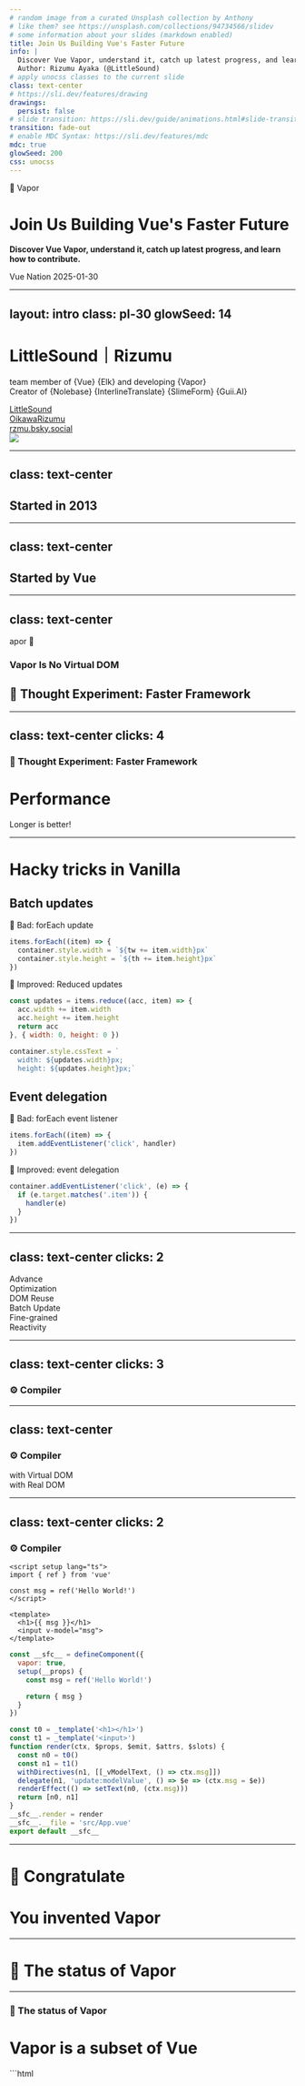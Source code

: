 ```yaml
---
# random image from a curated Unsplash collection by Anthony
# like them? see https://unsplash.com/collections/94734566/slidev
# some information about your slides (markdown enabled)
title: Join Us Building Vue's Faster Future
info: |
  Discover Vue Vapor, understand it, catch up latest progress, and learn how to contribute.
  Author: Rizumu Ayaka (@LittleSound)
# apply unocss classes to the current slide
class: text-center
# https://sli.dev/features/drawing
drawings:
  persist: false
# slide transition: https://sli.dev/guide/animations.html#slide-transitions
transition: fade-out
# enable MDC Syntax: https://sli.dev/features/mdc
mdc: true
glowSeed: 200
css: unocss
---
```


<div fixed mt--35>
<div font-900 class="!text-50 op10">
💨 Vapor
</div>
</div>

<h1 class="!text-12">Join Us Building Vue's Faster Future</h1>

**Discover Vue Vapor, understand it, catch up latest progress, and learn how to contribute.**

<span bg-black:10 rounded px1 op75>
Vue Nation 2025-01-30
</span>

<!--
Hello everyone. I’m so happy to be here today to share with you things about Vapor.

And again, I want to say thank you to Vue Nation, for giving me this opportunity while my English isn’t very good now.
-->

---
layout: intro
class: pl-30
glowSeed: 14
---

# LittleSound｜Rizumu

<div class="[&>*]:important-leading-10 opacity-80">

team member of {Vue} {Elk} and developing {Vapor}<br>
Creator of {Nolebase} {InterlineTranslate} {SlimeForm} {Guii.AI}<br>

</div>

<div my-10 w-min flex="~ gap-1" items-center justify-center>
  <div i-ri-github-line op50 ma text-xl ml4/>
  <div><a href="https://github.com/LittleSound" target="_blank" class="border-none! font-300">LittleSound</a></div>
  <div i-ri-twitter-x-line op50 ma text-xl ml4/>
  <div><a href="https://x.com/OikawaRizumu" target="_blank" class="border-none! font-300">OikawaRizumu</a></div>
  <div i-ri-bluesky-line op50 ma text-xl ml4 />
  <div><a href="https://bsky.app/profile/rzmu.bsky.social" target="_blank" class="border-none! font-300">rzmu.bsky.social</a></div>
</div>

<img src="https://github.com/LittleSound.png" rounded-full w-40 abs-tr mt-16 mr-12/>

<div flex="~ gap2">

</div>

<!--

Let me introduce myself first.

My name is Rizumu, and my GitHub handle is LittleSound.

I'm an indie developer from China, and I’m really passionate about open source.

I’m part of the Vue Vapor team, for over the past year, I’ve been deeply involved in building this exciting new features for Vue.

And, besides working on Vue,
I’ve also created some fun projects like nolebase, Qrs, Guii AI, and Interline Translate. I'm also part of the Elk team.

Alright, so let's get started!
-->

---
class: text-center
---

<div fixed inset-0 flex="~ col items-center justify-center gap10">
  <div i-logos-vue text-50 />
  <h2>Started in 2013</h2>
</div>

<!--
You can see, 10 years ago, Vue.js came onto the scene and built an amazing community.
-->

---
class: text-center
---

<div fixed inset-0 flex="~ col items-center justify-center gap10">
  <div i-logos-vitejs text-50 />
  <h2>Started by Vue</h2>
</div>

<!--
From that, we also got Vite - a very popular front-end build tool.

Today, I want to tell you about the next upgrade in Vue - [click] it's called Vapor!!
-->

---
class: text-center
---

<div w-full h-full flex="~ col gap5 items-center justify-center">

<div font-900 class="!text-30">
<div i-logos-vue text-23 inline-block mr--3 />apor 💨
</div>

<v-click>

### Vapor Is No Virtual DOM

</v-click>

<v-click>

## 🧪 Thought Experiment: Faster Framework

</v-click>

</div>

<!--
If you are a big fan of Vapor, you might already know what I'm going to introduce:

[click] Vapor is Vue without the Virtual DOM, like Solid, right??

Yes. but instead of getting into this too much, let's think about this in another way.

[click] If you were Evan You, the creator of Vue, how would you make Vue even faster?
-->

---
class: text-center
clicks: 4
---

### 🧪 Thought Experiment: Faster Framework

<v-click>
  <div h20 />

  <h1 op80>Performance</h1>

  <div mt10 px10 flex flex-col gap2 relative>
    <div font-hand abs-tr top="-14" rotate-13 text-2xl>Longer is better!</div>
    <PerformanceProgress v-click="4" name="Vanilla JS" :progress="100" highlight icon="i-logos:javascript" />
    <PerformanceProgress v-click="3" name="Vue vDOM" :progress="80.6" icon="i-logos:vue" />
    <PerformanceProgress v-click="2" name="React" secondary="Jotai" :progress="68" icon="i-logos:react" />
  </div>
</v-click>

<!--
Well, [click] If you look at the current performance rankings of front-end frameworks:

First, you'll notice that, [click] React performance score is 68.

Now, what ideas would you think. how would you go about making Vue even faster? Continue using Virtual DOM | and then do more optimization? If you have seen some of Evan's talks, you might know that, [停顿] yes! Vue | has already
 | added a lot of | optimizations  | to the Virtual DOM.

[click] So now Vue is here, and it scored | eighty (80).

If you still want to get faster, what will you do? How will you solve this?

You may want to know who is the best one on the performance list? It solved this. but how did it?

[click] That one is Vanilla JS. It is the golden standard of this benchmark, which is 100 (a hundred) out of 100.

What is vanilla? It is the default flavor of the ice cream we eat.

So Vanilla is the native DOM operation code, yes. It directly operates on the DOM itself, without Virtual DOM.
-->

---

<h1 class="!text-lg">Hacky tricks in Vanilla</h1>

<div flex gap10>
<div flex-1 of-hidden>

<h2 v-click class="!text-2xl mb-5">Batch updates</h2>

<v-click>

🐌 Bad: forEach update

```javascript
items.forEach((item) => {
  container.style.width = `${tw += item.width}px`
  container.style.height = `${th += item.height}px`
})
```
</v-click>

<div h5 />

<v-click>

🥰 Improved: Reduced updates

```javascript
const updates = items.reduce((acc, item) => {
  acc.width += item.width
  acc.height += item.height
  return acc
}, { width: 0, height: 0 })

container.style.cssText = `
  width: ${updates.width}px;
  height: ${updates.height}px;`
```

</v-click>

</div>
<div flex-1 of-hidden>

<h2 v-click class="!text-2xl mb-5">Event delegation</h2>

<v-click>

🐌 Bad: forEach event listener

```javascript
items.forEach((item) => {
  item.addEventListener('click', handler)
})
```

</v-click>

<div h5 />

<v-click>

🥰 Improved: event delegation

```javascript
container.addEventListener('click', (e) => {
  if (e.target.matches('.item')) {
    handler(e)
  }
})
```

</v-click>

</div>
</div>

<!--
Why is it so fast? It's because it's highly flexible. If the person | who writes it masters enough optimization techniques, they can do a lot of "hacker tricks" based on this test to make the performance even better.

Let's take a look a example.

[click] For example, "reduced updates".

[click] First, let's look at a bad approach. The bad approach is this ...

you got an element. and if you want to change the width and height, and you have several values.

Then you might write it this way, changing one value at a time.

because it will re-render every time, this would be very slow.

[click] A better approach is that you can first merge all the updates and then apply them | all at once.

[click] Here's another example, "event delegation".

[click] for example. The bad approach is that I have a list with 10,000 rows. And each item has a delete operation. So I'll have 10,000 events attached. This will be very slow too.

[click] The better approach is that | we could have one listener over the parent, and then look for the element we want to handle. This way we have only one event listener, so it will be faster as well.

[click] There are many other optimization techniques

TODO: 增加更好的例子，可以查询相关的文章找一下
-->

---
class: text-center
clicks: 2
---

<div
  fixed inset-0 grid grid-cols-2 items-center justify-center font-900
  transition="~ 500 ease"
  :class="{
    '!text-8 op100': [0].includes($clicks),
    '!text-8 op10': [1].includes($clicks),
    '!text-10 op10': [2].includes($clicks),
  }"
>
  <div>
    Advance<br>
    Optimization
  </div>
  <div>
  DOM Reuse
  </div>
  <div>
  Batch Update
  </div>
  <div>
  Fine-grained<br>
  Reactivity
  </div>
</div>

<v-switch unmount>
  <template #1>
    <div
      fixed inset-0 flex="~ items-center justify-center"
      v-motion
      :initial="{ scale: 0, opacity: 0 }"
      :enter="{ scale: 1, opacity: 1 }"
      :leave="{ scale: 0, opacity: 0 }"
    >
      <div i-logos-vitejs text-50 />
    </div>
  </template>
  <template #2>
    <div fixed inset-0 flex items-center justify-center>
      <h1
        class="!text-15 font-900"
        v-motion
        :initial="{ scale: 0, opacity: 0 }"
        :enter="{ scale: 1, opacity: 1 }"
        :leave="{ scale: 0, opacity: 0 }"
      >
        ⚙️ Compiler
      </h1>
    </div>
  </template>
</v-switch>

<!--
There are many | other optimization techniques, such as | template reuse, reactive programming, and so on, which can also speed it up.

So we actually don't need Virtual DOM, right?

But sometimes using native DOM APIs directly is hard - you need to learn many tricks.

And you'll also need to think about how to work together with your team.

That's when we use frameworks.

But how do we solve this problem?

The answer is | right here, [click] the answer is | in Vite.

We haven't been directly writing DOM APIs for a long time, and we also don't write actual running JS directly, do we?

We actually all install Vite to help us.

[click] Because behind Vite, we know there's something called Compiler.
-->

---
class: text-center
clicks: 3
---

### ⚙️ Compiler

<div fixed inset-0 flex="~ items-center justify-center gap10" p10>
  <div v-click="1" i-logos-vue text-50 />
  <div v-click="2" flex="~ justify-center items-center">
    <div i-lucide-arrow-big-right class="text-20" />
  </div>
  <div v-click="3" i-logos-javascript text-50 />
</div>

<!--
It can take the source code, [click] like Vue SFC file, and [click] based on the rules | you set up, [click] compile it into runtime code.
-->

---
class: text-center
---

### ⚙️ Compiler

<div fixed inset-0 flex="~ items-center justify-center gap10" p10>
  <div i-logos-vue text-50 />
  <div flex="~ justify-center items-center">
    <div i-lucide-arrow-big-right class="text-20" />
  </div>
  <div>
    <div i-logos-javascript text-50 relative />
    <div text-6 mt2>
      <div absolute z-10 v-click v-click.hide>with Virtual DOM</div>
      <div absolute z-10 v-click>with Real DOM</div>
    </div>
  </div>
</div>

<!--
Actually, we have been using this way to compile [click] Virtual DOM runtime in Vue for a long time.

But like I said before, Virtual DOM runtime is too far from real DOM operations.

It is not easy to change, and in every re-render, extra work runs every time, whether you need them or not.

So we want to use Compiler, but take away Virtual DOM, and use Compiler to [click] build DOM operations right away.
-->

---
class: text-center
clicks: 2
---

### ⚙️ Compiler

<div fixed inset-0 flex="~ items-center justify-between gap10" p10 mt7>
  <div v-click="1" i-logos-vue text-100 op10 />
  <div v-click="2" i-logos-javascript text-100 op10 />
</div>

<div flex w-full justify-between op80 text-left mt7>

<div v-click="1" flex="~ col justify-center items-center">

```vue
<script setup lang="ts">
import { ref } from 'vue'

const msg = ref('Hello World!')
</script>

<template>
  <h1>{{ msg }}</h1>
  <input v-model="msg">
</template>
```

</div>

<div flex="~ justify-center items-center">
<div v-click="2" i-lucide-arrow-big-right class="text-20" />
</div>

<div  v-click="2" flex="~ col">

```javascript
const __sfc__ = defineComponent({
  vapor: true,
  setup(__props) {
    const msg = ref('Hello World!')

    return { msg }
  }
})

const t0 = _template('<h1></h1>')
const t1 = _template('<input>')
function render(ctx, $props, $emit, $attrs, $slots) {
  const n0 = t0()
  const n1 = t1()
  withDirectives(n1, [[_vModelText, () => ctx.msg]])
  delegate(n1, 'update:modelValue', () => $e => (ctx.msg = $e))
  renderEffect(() => setText(n0, (ctx.msg)))
  return [n0, n1]
}
__sfc__.render = render
__sfc__.__file = 'src/App.vue'
export default __sfc__
```
</div>

</div>

<!--
So, back to Vapor. if we make a smart enough compiler.

[click]  It can take a Vue SFC file, [click] and compile it into native DOM operations.

And it knows how to use these "hacker tricks" to optimize performance.

So our framework can achieve performance close to Vanilla in benchmark tests.

This is the foundation of Vapor's all.
-->

---

<div size-full text="!20" font-500 flex="~ col items-center justify-center">
  <h1
    text="!1em" absolute
    transition="~ duration-500 ease-in-out"
    :class="{
      'translate-y--20 scale-35 op80': $clicks > 0,
    }"
  >🎉 Congratulate</h1>
  <v-click>
    <h1 text="!1em" absolute>You invented Vapor</h1>
  </v-click>
</div>

<!--
So... Congratulations, [click] You invented Vapor.
-->

---

<div size-full flex="~ col items-center justify-center" font-500>
  <h1
    class="!text-15"
  >🍳 The status of Vapor</h1>
</div>

<!--
Let's look at what this way makes for Vue Vapor.
-->

---

<h3 fixed top-10 left-10 op75>
🍳 The status of Vapor
</h3>

<div size-full text="!15" font-500 flex="~ col items-center justify-center">
  <v-click>
    <h1
      text="!1em" absolute
      transition="~ duration-500 ease-in-out"
      :class="{
        'translate-y--20 scale-40': $clicks > 1,
      }"
    >
      Vapor is a subset of Vue
    </h1>
  </v-click>
  <v-click>
    <div scale-300>
```html
<script setup vapor />
```
    </div>
  </v-click>
</div>

<!--
First of all,

[click] Vapor is a subset of Vue.

So... you just need to [click]  switch the vapor flag on.

you can get fast speed without learning a new framework or hard tricks to use it.
-->

---
class: text-center
clicks: 2
---

<h1>Performance of Vapor</h1>

<div mt10 px10 flex flex-col gap2 relative>
  <TransitionGroup tag="div" name="list" class="relative flex flex-col gap2">
    <div v-click="2" :key="1" font-hand abs-tr top="-14" rotate-13 text-2xl>Longer is better!</div>
    <PerformanceProgress :key="2" v-click name="Vanilla JS" :progress="100" icon="i-logos:javascript" />
    <div :key="3" v-if="$clicks > 1">
      <PerformanceProgress name="Vue Vapor" :progress="90" icon="i-logos:vue" highlight />
    </div>
    <PerformanceProgress :key="4" v-click="1" name="Vue vDOM" :progress="80.6" icon="i-logos:vue" />
    <PerformanceProgress :key="5"  v-click="1" name="React" secondary="Jotai" :progress="68" icon="i-logos:react" />
  </TransitionGroup>

  <p mt10="!" text-xs op60 v-click="2">
  * <a href="https://x.com/sanxiaozhizi/status/1842807976157155432/photo/1" target="_blank">The results</a> are based on <a href="https://github.com/krausest/js-framework-benchmark" target="_blank">js-framework-benchmark</a>, and tested on a MacBook Pro M1 Max.
  </p>

</div>

<!--
So how fast is Vapor?

[click] If we say VanillaJS performance score is 💯 one hundred,

[click] then Vapor's score now is ninety (90).

that's faster than the Virtual DOM
-->

---

<h1>Architecture</h1>

<Architecture />

<!--
And thanks to Vapor Compiler's IR architecture. [click] Besides `template` syntax, [click] we also can compile from JSX to Vapor runtime.

Big thanks to Gao Fei (zhiyuanzmj) for adding the JSX feature!
-->

---
class: text-center
---

<h1>Bundle size</h1>

<div v-click mt30>
  <template v-if="$clicks === 1">
    <AnimateNumber v-slot="{ number, target }" :value="53.3" :duration="500">
      <div
        text-7xl font-mono font-bold
        text-transparent bg-clip-text bg-gradient-to-tl from-green-400 via-teal-400 to-blue-500
        :style="{ transform: `scale(${1 + (number / target / 4)})` }"
      >
          {{ number.toFixed(1).padStart(4, '0') }}%
      </div>
    </AnimateNumber>
    <div op80 mt-7 text-2xl flex gap1 items-center justify-center>
      <div scale-120 i-ri:arrow-down-double-line animate-pulse animate-duration-1000  />
      Reduced compared to vDOM mode
    </div>
    <div mt30 text-sm op60>* Comparison of Vapor and vDOM runtime only</div>
  </template>
</div>

<!--
and because there is no Virtual DOM, Vapor's runtime size is smaller.

Right now, compared to Virtual DOM mode, [click] the runtime size is fifty-three percent smaller. (53.3%)
-->

---

### Recap

- Vapor is a subset of Vue, they can work together
- Vapor will keep improving performance and bundle size
- Vapor will have better JSX support
- Uses IR architecture
- Supports DevTools (thanks to contributors)
- Fine-grained rendering based on reactivity

<!--
We covered a lot just now.

so Vapor is Vue's new upgrade.

It's a subset of Vue, and they can work together.

Vapor makes things faster and bundle size smaller.

It will have better JSX support. and Vapor has many more plans for the future.

TODO: 可以参考 Apple 的那个发布会的那个总结图片，就是一个 bento 样式的页面，而且我们可以用总结来写一些来不及讲的细节问题
-->

---

<div
  style="background-image: url(https://contrib.rocks/image?repo=vuejs/vue-vapor)"
  fixed inset-0 z0 :class="{ 'op35': $clicks > 0 }"
  transition="~ duration-500 ease-in-out"
/>

<div z10 fixed inset-0 flex="~ col justify-center items-center">
  <v-click>
    <h1
      absolute text="!20" font-800
      transition="~ duration-500 ease-in-out"
      :class="{
        'translate-y--30 scale-35 op80': $clicks > 1,
      }"
    >
      Contributors
    </h1>
  </v-click>
</div>

<!--
All these features wouldn't be possible without [click] every contributor in the Vue community.

I want to thanks for their work.
-->

---

<div fixed inset-0 flex="~ col items-center justify-center">
  <h1
    absolute
    :class="{
      'scale-200 left-1/2 top-1/2 translate-x--1/2 translate-y--1/2': $clicks === 0,
      'scale-100 left-10 top-10 op80': $clicks > 0,
    }"
    transition="all duration-400 ease-in-out"
  >
    My Way to Open Source
  </h1>
</div>

<div size-full flex="~ items-center justify-center">
  <div flex="~ justify-center gap10">
    <v-click>
      <div
        v-motion :initial="{ y: 80, op: 0 }" :enter="{ y: 0, op: 1, transition: { delay: 250 } }"
        flex="~ 1 col" rounded-xl bg-gray:50 text-center bg="green/20" border="~ green"
      >
        <!-- icon -->
        <div class="text-20">❤️‍🔥</div>
        <div flex-1 bg="green/10" p3 rounded-xl>
          Interest is the best teacher
        </div>
      </div>
    </v-click>
    <v-click>
      <div
        v-motion :initial="{ y: 80 }" :enter="{ y: 0 }"
        flex="~ 1 col" rounded-xl bg-gray:50 text-center bg="green/20" border="~ green"
      >
        <!-- icon -->
        <div class="text-20">⏳</div>
        <div flex-1 bg="green/10" p3 rounded-xl>
          Bigger projects requires more work and time
        </div>
      </div>
    </v-click>
    <v-click>
      <div
        v-motion :initial="{ y: 80 }" :enter="{ y: 0 }"
        flex="~ 1 col" rounded-xl bg-gray:50 text-center bg="green/20" border="~ green"
      >
        <!-- icon -->
        <div class="text-20">🍀</div>
        <div flex-1 bg="green/10" p3 rounded-xl>
          New projects are full of chances
        </div>
      </div>
    </v-click>
  </div>
</div>

<!--
I remember when I first contributed with Vapor. One day I saw Kevin on Twitter saying: "Who wants to help write Vue Vapor? If you come find me, I can teach you how to do it."

At that time. I didn't know what Vapor was, but I was really into Vue.

So... I bought a train ticket for the next day.

After I came back, I looked at Vapor's code all night.

but couldn't understand it. I cried, feeling like I couldn't get it at all.

But the next day | I looked many more times, and finally understood.

Now, I've written lots of code for Vapor.

So... when first joining open source, stepping out of what felt safe, [click] interest is really the best teacher and gives you lots of energy.

Later I also sent PRs to Vue Core.

That PR took about a year to be accepted. The same kind of PR in Vue Vapor would take just a day or two.

The people who keep the project running need to check each PR very carefully to avoid breaking things, and these big projects often have many PRs waiting, with only 2-3 main people checking them.

[click] So it makes sense why we wait so long ｜ when contribute these projects.

Instead, contribute new projects like Vapor that you like and that are growing fast is a better choice.

[click] They accept PRs faster, often change their code, and have more chances to contribute.

For example, things that aren't done yet or problems that need fixing - many of these are easy to find and fix.
-->

---
class: text-center
---

<h1 fixed top-10 left-10 op80>My way to Open Source</h1>

<div size-full flex="~ col items-center justify-center gap10">
  <h1 class="!text-15">Where to start contribute?</h1>
</div>

<!--
Really, even then...

even after I read Vue Vapor's code all night, when I went to find Kevin, I had no idea what I could do, and Kevin had to think for a long time too. Back then, I knew almost nothing about Vapor.
-->

---

<h3 fixed top-10 left-10>Where to start contribute?</h3>

<div size-full flex="~ col justify-center gap10">
  <div flex="~ gap10">
    <v-click>
      <div
        v-motion :initial="{ y: 80 }" :enter="{ y: 0 }"
        flex="~ 1 col" rounded-xl text-center bg="green/20" border="~ green"
      >
        <!-- icon -->
        <div class="text-20">🧪</div>
        <div flex-1 bg="green/10" p3 rounded-xl>
          test
        </div>
      </div>
    </v-click>
    <v-click>
      <div
        v-motion :initial="{ y: 80 }" :enter="{ y: 0 }"
        flex="~ 1 col" rounded-xl text-center bg="green/20" border="~ green"
      >
        <!-- icon -->
        <div class="text-20">🐞</div>
        <div flex-1 bg="green/10" p3 rounded-xl>
          fix
        </div>
      </div>
    </v-click>
    <v-click>
      <div
        v-motion :initial="{ y: 80 }" :enter="{ y: 0 }"
        flex="~ 1 col" rounded-xl text-center bg="green/20" border="~ green"
      >
        <!-- icon -->
        <div class="text-20">🚀</div>
        <div flex-1 bg="green/10" p3 rounded-xl>
          feat
        </div>
      </div>
    </v-click>
    <v-click>
      <div
        v-motion :initial="{ y: 80 }" :enter="{ y: 0 }"
        flex="~ 1 col" rounded-xl text-center bg="green/20" border="~ green"
      >
        <!-- icon -->
        <div class="text-20">🧠</div>
        <div flex-1 bg="green/10" p3 rounded-xl>
          idea
        </div>
      </div>
    </v-click>
  </div>
  <v-click>
    <div
      v-motion :initial="{ y: 80 }" :enter="{ y: 0 }"
      of-hidden col-span-2 bg-pink:20 rounded-xl px10 py5 border="~ pink" flex items-center
    >
      <h1 class="!m0 !p0">💞 Your time and your comfortable way</h1>
    </div>
  </v-click>
</div>

<!--
That day Kevin told me a lot, but it was hard to understand all the complex stuff in such a short time. The single thing I remember is: [click] I could help write unit tests.

because if I couldn't fix the broken tests. I could mark the tests as TODO or fail in the PR. This way, others in the community would know there was a todo test here.

While reading old unit tests and trying to write new ones, I learned how the project worked at a deeper level.

Then, the next day after I went back. I found a broken test that was very simple, and I thought I knew how to fix it. I decided to submit a fix PR [click].

This is the good thing about writing unit tests. You quickly find some test cases that you think you know how to fix.

Don't worry about making mistakes. This was our next step: fix somethings.

If you keep doing it, you'll get better at this process.

And by this time, other project contributors will know who you are. If they want to add a simple new feature, you can confidently say:

[click] "I want to try building this." Again: "Don't worry about mistakes or failing." At this point, you're starting to help build a new feature.

As you understand the project better and become known by other developers for your help, you'll do more than just write code.

[click] You'll also share your ideas, and other active helpers will build them. By this time, you've become an important part of this project.

Doing all these things takes a lot of time, and even more as you get deeper into the community.

[click] Based on how much time you have and what feels comfortable to you, you can stop anywhere along this path and enjoy that level of open source work.
-->

---

<div
  style="background-image: url(https://contrib.rocks/image?repo=vuejs/vue-vapor)"
  fixed inset-0 z0 :class="{ 'op35': true }"
  transition="~ duration-500 ease-in-out"
/>

<div z10 fixed inset-0 flex="~ col justify-center items-center">
  <h1
    absolute text="!20" font-800
    transition="~ duration-500 ease-in-out"
    :class="{
      'translate-y--20 scale-35 op80': $clicks > 0,
    }"
  >
    Contributors
  </h1>

  <v-click>
    <h1 class="font-800 !text-20">Join Us</h1>
      <div fixed bottom-10 flex items-center justify-center gap1 op80 text-xl>
        Recommended Reading:
        <div i-ri:github-fill />
        <a href="https://github.com/ubugeeei/reading-vuejs-core-vapor" target="_blank"><span op50>github.com/</span>ubugeeei/reading-vuejs-core-vapor</a>
      </div>
  </v-click>
</div>

<!--
That's my Vapor open source story.

[click] I hope to see your story here too.

【适当停顿】

-->

---

# Recap

<v-clicks>

- We "invented" Vapor together.
- What is Vapor?
  - For better performance, Vapor builds native DOM operations based on the compiler. No Virtual DOM.
  - Vapor is a subset of Vue. They can work together.
  - Uses IR architecture, supports compiling JSX to Vapor runtime.
  - ...
- How to contribute?
  - Choose a project you're interested in.
  - Start with writing unit tests. Fix issues, propose new ideas, enjoy the open source journey.

</v-clicks>

<!--
So... today, [click] we invented Vapor together. [click] Then we talked about its performance, its architecture, its roadmap, [click] and thanked the contributors, and got my open source story.

That's all for this talk. [click] I practiced this session many times...

TODO: 随点击顺序出现
TODO: 更好的总结配图
-->

---

# References

- Vue Vapor
  - [Vue Vapor](https://github.com/vuejs/vue-vapor)
  - [Slides: Vue Vapor: Reinvention](https://github.com/sxzz/talks/tree/main/2024-10-vue-fes-japan)
  - [Slides: Yak Shaving](https://talks.antfu.me/2024/vue-fes-japan/)
  - [Thinking Granular: How is SolidJS so Performant?](https://dev.to/ryansolid/thinking-granular-how-is-solidjs-so-performant-4g37)

- English and Talks
  - [iPhone 1 launch event speech](https://www.google.com/search?q=iPhone+1+launch+event+speech&sourceid=chrome&ie=UTF-8)
  - [English Learning: the Refold Roadmap](https://refold.la/roadmap/)

<div h-10 />

**Thank you, [Kevin Deng](https://github.com/sxzz) and [Anthony Fu](https://github.com/antfu).**

<!--
I practiced this session many times.

So... I hope you liked it, and I hope you found something from it.
-->

---
layout: center
class: 'text-center pb-5'
---

# Thanks！

<div op75>

**Slides can be found at [github.com/LittleSound/talks](https://github.com/LittleSound/talks)**

Slides build with [Slidev](https://sli.dev)

</div>

<!--
and Thank you for joining us.
-->
